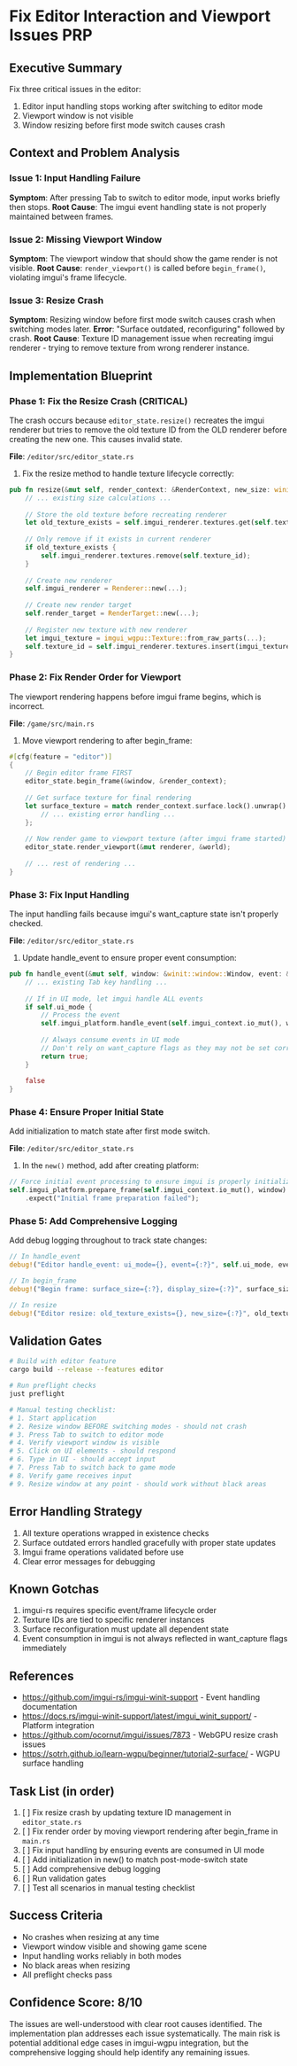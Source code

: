 # Fix Editor Interaction and Viewport Issues PRP

## Executive Summary
Fix three critical issues in the editor:
1. Editor input handling stops working after switching to editor mode
2. Viewport window is not visible
3. Window resizing before first mode switch causes crash

## Context and Problem Analysis

### Issue 1: Input Handling Failure
**Symptom**: After pressing Tab to switch to editor mode, input works briefly then stops.
**Root Cause**: The imgui event handling state is not properly maintained between frames.

### Issue 2: Missing Viewport Window
**Symptom**: The viewport window that should show the game render is not visible.
**Root Cause**: `render_viewport()` is called before `begin_frame()`, violating imgui's frame lifecycle.

### Issue 3: Resize Crash
**Symptom**: Resizing window before first mode switch causes crash when switching modes later.
**Error**: "Surface outdated, reconfiguring" followed by crash.
**Root Cause**: Texture ID management issue when recreating imgui renderer - trying to remove texture from wrong renderer instance.

## Implementation Blueprint

### Phase 1: Fix the Resize Crash (CRITICAL)

The crash occurs because `editor_state.resize()` recreates the imgui renderer but tries to remove the old texture ID from the OLD renderer before creating the new one. This causes invalid state.

**File**: `/editor/src/editor_state.rs`

1. Fix the resize method to handle texture lifecycle correctly:

```rust
pub fn resize(&mut self, render_context: &RenderContext, new_size: winit::dpi::PhysicalSize<u32>) {
    // ... existing size calculations ...
    
    // Store the old texture before recreating renderer
    let old_texture_exists = self.imgui_renderer.textures.get(self.texture_id).is_some();
    
    // Only remove if it exists in current renderer
    if old_texture_exists {
        self.imgui_renderer.textures.remove(self.texture_id);
    }
    
    // Create new renderer
    self.imgui_renderer = Renderer::new(...);
    
    // Create new render target
    self.render_target = RenderTarget::new(...);
    
    // Register new texture with new renderer
    let imgui_texture = imgui_wgpu::Texture::from_raw_parts(...);
    self.texture_id = self.imgui_renderer.textures.insert(imgui_texture);
}
```

### Phase 2: Fix Render Order for Viewport

The viewport rendering happens before imgui frame begins, which is incorrect.

**File**: `/game/src/main.rs`

1. Move viewport rendering to after begin_frame:

```rust
#[cfg(feature = "editor")]
{
    // Begin editor frame FIRST
    editor_state.begin_frame(&window, &render_context);
    
    // Get surface texture for final rendering
    let surface_texture = match render_context.surface.lock().unwrap().get_current_texture() {
        // ... existing error handling ...
    };
    
    // Now render game to viewport texture (after imgui frame started)
    editor_state.render_viewport(&mut renderer, &world);
    
    // ... rest of rendering ...
}
```

### Phase 3: Fix Input Handling

The input handling fails because imgui's want_capture state isn't properly checked.

**File**: `/editor/src/editor_state.rs`

1. Update handle_event to ensure proper event consumption:

```rust
pub fn handle_event(&mut self, window: &winit::window::Window, event: &Event<()>) -> bool {
    // ... existing Tab key handling ...
    
    // If in UI mode, let imgui handle ALL events
    if self.ui_mode {
        // Process the event
        self.imgui_platform.handle_event(self.imgui_context.io_mut(), window, event);
        
        // Always consume events in UI mode
        // Don't rely on want_capture flags as they may not be set correctly yet
        return true;
    }
    
    false
}
```

### Phase 4: Ensure Proper Initial State

Add initialization to match state after first mode switch.

**File**: `/editor/src/editor_state.rs`

1. In the `new()` method, add after creating platform:

```rust
// Force initial event processing to ensure imgui is properly initialized
self.imgui_platform.prepare_frame(self.imgui_context.io_mut(), window)
    .expect("Initial frame preparation failed");
```

### Phase 5: Add Comprehensive Logging

Add debug logging throughout to track state changes:

```rust
// In handle_event
debug!("Editor handle_event: ui_mode={}, event={:?}", self.ui_mode, event);

// In begin_frame
debug!("Begin frame: surface_size={:?}, display_size={:?}", surface_size, logical_size);

// In resize
debug!("Editor resize: old_texture_exists={}, new_size={:?}", old_texture_exists, new_size);
```

## Validation Gates

```bash
# Build with editor feature
cargo build --release --features editor

# Run preflight checks
just preflight

# Manual testing checklist:
# 1. Start application
# 2. Resize window BEFORE switching modes - should not crash
# 3. Press Tab to switch to editor mode
# 4. Verify viewport window is visible
# 5. Click on UI elements - should respond
# 6. Type in UI - should accept input
# 7. Press Tab to switch back to game mode
# 8. Verify game receives input
# 9. Resize window at any point - should work without black areas
```

## Error Handling Strategy

1. All texture operations wrapped in existence checks
2. Surface outdated errors handled gracefully with proper state updates
3. Imgui frame operations validated before use
4. Clear error messages for debugging

## Known Gotchas

1. imgui-rs requires specific event/frame lifecycle order
2. Texture IDs are tied to specific renderer instances
3. Surface reconfiguration must update all dependent state
4. Event consumption in imgui is not always reflected in want_capture flags immediately

## References

- https://github.com/imgui-rs/imgui-winit-support - Event handling documentation
- https://docs.rs/imgui-winit-support/latest/imgui_winit_support/ - Platform integration
- https://github.com/ocornut/imgui/issues/7873 - WebGPU resize crash issues
- https://sotrh.github.io/learn-wgpu/beginner/tutorial2-surface/ - WGPU surface handling

## Task List (in order)

1. [ ] Fix resize crash by updating texture ID management in `editor_state.rs`
2. [ ] Fix render order by moving viewport rendering after begin_frame in `main.rs`  
3. [ ] Fix input handling by ensuring events are consumed in UI mode
4. [ ] Add initialization in new() to match post-mode-switch state
5. [ ] Add comprehensive debug logging
6. [ ] Run validation gates
7. [ ] Test all scenarios in manual testing checklist

## Success Criteria

- No crashes when resizing at any time
- Viewport window visible and showing game scene
- Input handling works reliably in both modes
- No black areas when resizing
- All preflight checks pass

## Confidence Score: 8/10

The issues are well-understood with clear root causes identified. The implementation plan addresses each issue systematically. The main risk is potential additional edge cases in imgui-wgpu integration, but the comprehensive logging should help identify any remaining issues.